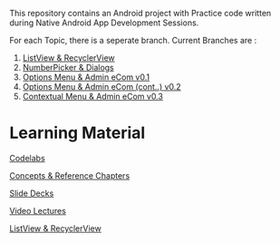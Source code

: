This repository contains an Android project with Practice code written during Native Android App Development Sessions.

For each Topic, there is a seperate branch. Current Branches are :

1. [ListView & RecyclerView](https://github.com/lswarnkar1/NAAD-Sessions-Practice/tree/listview_recyclerview/README.md)
2. [NumberPicker & Dialogs](https://github.com/lswarnkar1/NAAD-Sessions-Practice/tree/number_picker_and_dialogs/README.md)
3. [Options Menu & Admin eCom v0.1](https://github.com/lswarnkar1/NAAD-Sessions-Practice/tree/menus/README.md)
4. [Options Menu & Admin eCom (cont..) v0.2](https://github.com/lswarnkar1/NAAD-Sessions-Practice/blob/ecom_admin_0.2/README.md)
5. [Contextual Menu & Admin eCom v0.3](https://github.com/lswarnkar1/NAAD-Sessions-Practice/blob/ecom_admin_0.3/README.md)

# Learning Material

[Codelabs](https://developer.android.com/courses/fundamentals-training/toc-v2https://developer.android.com/courses/fundamentals-training/toc-v2)

[Concepts & Reference Chapters](https://google-developer-training.github.io/android-developer-fundamentals-course-concepts-v2/index.html)

[Slide Decks](https://drive.google.com/corp/drive/folders/1eu-LXxiHocSktGYpG04PfE9Xmr_pBY5P)

[Video Lectures](https://www.youtube.com/playlist?list=PLlyCyjh2pUe9wv-hU4my-Nen_SvXIzxGB)

[ListView & RecyclerView](https://www.notion.so/ListView-RecyclerView-b56c9d266d124b03b35b8e75775b6a91#26d2e7c146e341a3a231417990350d37)
